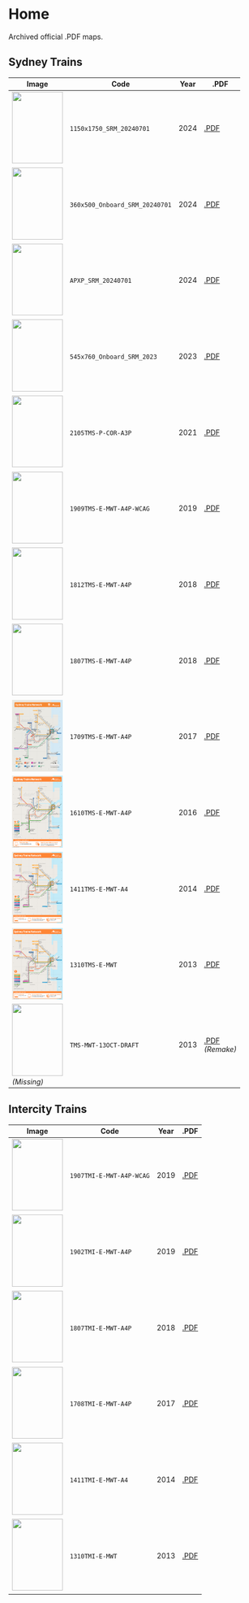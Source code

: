 # Home

Archived official .PDF maps.

## Sydney Trains

| Image | Code | Year | .PDF |
| ------ | ------- | ---- | ---- |
| <img src="sydney-trains/1150x1750_SRM_20240701.png" width="100px" height="141.4px"> | `1150x1750_SRM_20240701` | 2024 | [.PDF](sydney-trains/1150x1750_SRM_20240701.pdf) |
| <img src="sydney-trains/360x500_Onboard_SRM_20240701.png" width="100px" height="141.4px"> | `360x500_Onboard_SRM_20240701` | 2024 | [.PDF](sydney-trains/360x500_Onboard_SRM_20240701.pdf) |
| <img src="sydney-trains/APXP_SRM_20240701.png" width="100px" height="141.4px"> | `APXP_SRM_20240701` | 2024 | [.PDF](sydney-trains/APXP_SRM_20240701.pdf) |
| <img src="sydney-trains/545x760_Onboard_SRM_2023.png" width="100px" height="141.4px"> | `545x760_Onboard_SRM_2023` | 2023 | [.PDF](sydney-trains/545x760_Onboard_SRM_2023.pdf) |
| <img src="sydney-trains/2105TMS-P-COR-A3P.png" width="100px" height="141.4px"> | `2105TMS-P-COR-A3P` | 2021 | [.PDF](sydney-trains/2105TMS-P-COR-A3P.pdf) |
| <img src="sydney-trains/1909TMS-E-MWT-A4P-WCAG.png" width="100px" height="141.4px"> | `1909TMS-E-MWT-A4P-WCAG` | 2019 | [.PDF](sydney-trains/1909TMS-E-MWT-A4P-WCAG.pdf) |
| <img src="sydney-trains/1812TMS-E-MWT-A4P.png" width="100px" height="141.4px"> | `1812TMS-E-MWT-A4P` | 2018 | [.PDF](sydney-trains/1812TMS-E-MWT-A4P.pdf) |
| <img src="sydney-trains/1807TMS-E-MWT-A4P.png" width="100px" height="141.4px"> | `1807TMS-E-MWT-A4P` | 2018 | [.PDF](sydney-trains/1807TMS-E-MWT-A4P.pdf) |
| <img src="sydney-trains/1709TMS-E-MWT-A4P.png" width="100px" height="141.4px"> | `1709TMS-E-MWT-A4P` | 2017 | [.PDF](sydney-trains/1709TMS-E-MWT-A4P.pdf) |
| <img src="sydney-trains/1610TMS-E-MWT-A4P.png" width="100px" height="141.4px"> | `1610TMS-E-MWT-A4P` | 2016 | [.PDF](sydney-trains/1610TMS-E-MWT-A4P.pdf) |
| <img src="sydney-trains/1411TMS-E-MWT-A4.png" width="100px" height="141.4px"> | `1411TMS-E-MWT-A4` | 2014 | [.PDF](sydney-trains/1411TMS-E-MWT-A4.pdf) |
| <img src="sydney-trains/1310TMS-E-MWT.png" width="100px" height="141.4px"> | `1310TMS-E-MWT` | 2013 | [.PDF](sydney-trains/1310TMS-E-MWT.pdf) |
| <img src="[sydney-trains/1310TMS-E-MWT.png](https://blogger.googleusercontent.com/img/b/R29vZ2xl/AVvXsEg6RaqqW2L3EjudcQFc73rAmTIVSoC6IZrFhGdmWZz1QnjpeoyYRSKhsTM2UXT1y9DkIVheovr1LOkLP8yCGv49uE9FOl2qyYIwMtJ6GRtJUrKjDQBBq2hY60I3_nzRidC2Iw2e3omncVc/s1600/new+rail+map.png)" width="100px" height="141.4px"><br>_(Missing)_ | `TMS-MWT-13OCT-DRAFT` | 2013 | [.PDF](sydney-trains/TMS-MWT-13OCT-DRAFT.pdf)<br>_(Remake)_ |

## Intercity Trains

| Image | Code | Year | .PDF |
| ------ | ------- | ---- | ---- |
| <img src="intercity-trains/1907TMI-E-MWT-A4P-WCAG.png" width="100px" height="141.4px"> | `1907TMI-E-MWT-A4P-WCAG` | 2019 | [.PDF](intercity-trains/1907TMI-E-MWT-A4P-WCAG.pdf) |
| <img src="intercity-trains/1902TMI-E-MWT-A4P.png" width="100px" height="141.4px"> | `1902TMI-E-MWT-A4P` | 2019 | [.PDF](intercity-trains/1902TMI-E-MWT-A4P.pdf) |
| <img src="intercity-trains/1807TMI-E-MWT-A4P.png" width="100px" height="141.4px"> | `1807TMI-E-MWT-A4P` | 2018 | [.PDF](intercity-trains/1807TMI-E-MWT-A4P.pdf) |
| <img src="intercity-trains/1708TMI-E-MWT-A4P.png" width="100px" height="141.4px"> | `1708TMI-E-MWT-A4P` | 2017 | [.PDF](intercity-trains/1708TMI-E-MWT-A4P.pdf) |
| <img src="intercity-trains/1411TMI-E-MWT-A4.png" width="100px" height="141.4px"> | `1411TMI-E-MWT-A4` | 2014 | [.PDF](intercity-trains/1411TMI-E-MWT-A4.pdf) |
| <img src="intercity-trains/1310TMI-E-MWT.png" width="100px" height="141.4px"> | `1310TMI-E-MWT` | 2013 | [.PDF](intercity-trains/1310TMI-E-MWT.pdf) |
